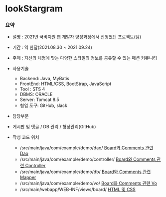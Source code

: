 # lookStargram


### 요약
- 설명 : 2021년 국비지원 웹 개발자 양성과정에서 진행했던 프로젝트(팀)
- 기간 : 약 한달(2021.08.30 ~ 2021.09.24)
- 주제 : 자신의 체형에 맞는 다양한 스타일의 정보를 공유할 수 있는 패션 커뮤니티
- 사용기술
  - Backend: Java, MyBatis
  - FrontEnd: HTML/CSS, BootStrap, JavaScript
  - Tool : STS 4
  - DBMS: ORACLE
  - Server: Tomcat 8.5
  - 협업 도구: GitHub, slack

- 담당부분
 - 게시판 및 댓글 / DB 관리 / 형상관리(GitHub)

- 작성 코드 위치
  - /src/main/java/com/example/demo/dao/ [Board와 Comments 관련 Dao](https://github.com/rainingdaewoo/lookstar/tree/main/src/main/java/com/example/demo/dao)
  - /src/main/java/com/example/demo/controller/ [Board와 Comments 관련 Controller](https://github.com/rainingdaewoo/lookstar/tree/main/src/main/java/com/example/demo/controller)
  - /src/main/java/com/example/demo/db/ [Board와 Comments 관련 Mapper](https://github.com/rainingdaewoo/lookstar/tree/main/src/main/java/com/example/demo/db)
  - /src/main/java/com/example/demo/vo/ [Board와 Comments 관련 Vo](https://github.com/rainingdaewoo/lookstar/tree/main/src/main/java/com/example/demo/vo)
  - /src/main/webapp/WEB-INF/views/board/ [HTML 및 CSS](https://github.com/rainingdaewoo/lookstar/tree/main/src/main/webapp/WEB-INF/views/board)

